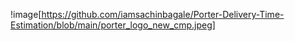 !image[https://github.com/iamsachinbagale/Porter-Delivery-Time-Estimation/blob/main/porter_logo_new_cmp.jpeg]
